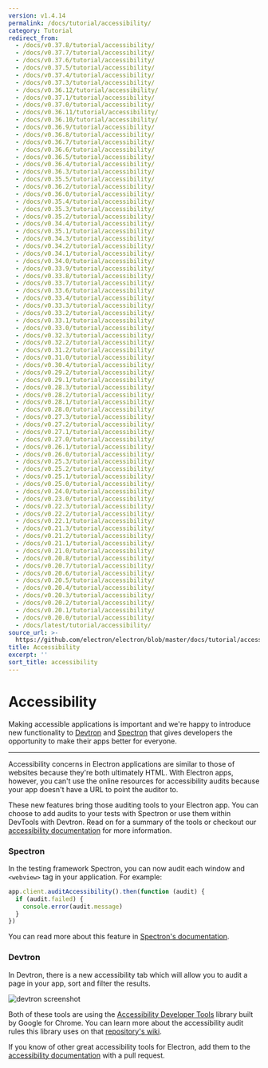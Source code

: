 ```yaml
---
version: v1.4.14
permalink: /docs/tutorial/accessibility/
category: Tutorial
redirect_from:
  - /docs/v0.37.8/tutorial/accessibility/
  - /docs/v0.37.7/tutorial/accessibility/
  - /docs/v0.37.6/tutorial/accessibility/
  - /docs/v0.37.5/tutorial/accessibility/
  - /docs/v0.37.4/tutorial/accessibility/
  - /docs/v0.37.3/tutorial/accessibility/
  - /docs/v0.36.12/tutorial/accessibility/
  - /docs/v0.37.1/tutorial/accessibility/
  - /docs/v0.37.0/tutorial/accessibility/
  - /docs/v0.36.11/tutorial/accessibility/
  - /docs/v0.36.10/tutorial/accessibility/
  - /docs/v0.36.9/tutorial/accessibility/
  - /docs/v0.36.8/tutorial/accessibility/
  - /docs/v0.36.7/tutorial/accessibility/
  - /docs/v0.36.6/tutorial/accessibility/
  - /docs/v0.36.5/tutorial/accessibility/
  - /docs/v0.36.4/tutorial/accessibility/
  - /docs/v0.36.3/tutorial/accessibility/
  - /docs/v0.35.5/tutorial/accessibility/
  - /docs/v0.36.2/tutorial/accessibility/
  - /docs/v0.36.0/tutorial/accessibility/
  - /docs/v0.35.4/tutorial/accessibility/
  - /docs/v0.35.3/tutorial/accessibility/
  - /docs/v0.35.2/tutorial/accessibility/
  - /docs/v0.34.4/tutorial/accessibility/
  - /docs/v0.35.1/tutorial/accessibility/
  - /docs/v0.34.3/tutorial/accessibility/
  - /docs/v0.34.2/tutorial/accessibility/
  - /docs/v0.34.1/tutorial/accessibility/
  - /docs/v0.34.0/tutorial/accessibility/
  - /docs/v0.33.9/tutorial/accessibility/
  - /docs/v0.33.8/tutorial/accessibility/
  - /docs/v0.33.7/tutorial/accessibility/
  - /docs/v0.33.6/tutorial/accessibility/
  - /docs/v0.33.4/tutorial/accessibility/
  - /docs/v0.33.3/tutorial/accessibility/
  - /docs/v0.33.2/tutorial/accessibility/
  - /docs/v0.33.1/tutorial/accessibility/
  - /docs/v0.33.0/tutorial/accessibility/
  - /docs/v0.32.3/tutorial/accessibility/
  - /docs/v0.32.2/tutorial/accessibility/
  - /docs/v0.31.2/tutorial/accessibility/
  - /docs/v0.31.0/tutorial/accessibility/
  - /docs/v0.30.4/tutorial/accessibility/
  - /docs/v0.29.2/tutorial/accessibility/
  - /docs/v0.29.1/tutorial/accessibility/
  - /docs/v0.28.3/tutorial/accessibility/
  - /docs/v0.28.2/tutorial/accessibility/
  - /docs/v0.28.1/tutorial/accessibility/
  - /docs/v0.28.0/tutorial/accessibility/
  - /docs/v0.27.3/tutorial/accessibility/
  - /docs/v0.27.2/tutorial/accessibility/
  - /docs/v0.27.1/tutorial/accessibility/
  - /docs/v0.27.0/tutorial/accessibility/
  - /docs/v0.26.1/tutorial/accessibility/
  - /docs/v0.26.0/tutorial/accessibility/
  - /docs/v0.25.3/tutorial/accessibility/
  - /docs/v0.25.2/tutorial/accessibility/
  - /docs/v0.25.1/tutorial/accessibility/
  - /docs/v0.25.0/tutorial/accessibility/
  - /docs/v0.24.0/tutorial/accessibility/
  - /docs/v0.23.0/tutorial/accessibility/
  - /docs/v0.22.3/tutorial/accessibility/
  - /docs/v0.22.2/tutorial/accessibility/
  - /docs/v0.22.1/tutorial/accessibility/
  - /docs/v0.21.3/tutorial/accessibility/
  - /docs/v0.21.2/tutorial/accessibility/
  - /docs/v0.21.1/tutorial/accessibility/
  - /docs/v0.21.0/tutorial/accessibility/
  - /docs/v0.20.8/tutorial/accessibility/
  - /docs/v0.20.7/tutorial/accessibility/
  - /docs/v0.20.6/tutorial/accessibility/
  - /docs/v0.20.5/tutorial/accessibility/
  - /docs/v0.20.4/tutorial/accessibility/
  - /docs/v0.20.3/tutorial/accessibility/
  - /docs/v0.20.2/tutorial/accessibility/
  - /docs/v0.20.1/tutorial/accessibility/
  - /docs/v0.20.0/tutorial/accessibility/
  - /docs/latest/tutorial/accessibility/
source_url: >-
  https://github.com/electron/electron/blob/master/docs/tutorial/accessibility.md
title: Accessibility
excerpt: ''
sort_title: accessibility
---
```

# Accessibility

Making accessible applications is important and we're happy to introduce new functionality to [Devtron](http://electron.atom.io/devtron) and [Spectron](http://electron.atom.io/spectron) that gives developers the opportunity to make their apps better for everyone.

* * *

Accessibility concerns in Electron applications are similar to those of websites because they're both ultimately HTML. With Electron apps, however, you can't use the online resources for accessibility audits because your app doesn't have a URL to point the auditor to.

These new features bring those auditing tools to your Electron app. You can choose to add audits to your tests with Spectron or use them within DevTools with Devtron. Read on for a summary of the tools or checkout our [accessibility documentation](http://electron.atom.io/docs/tutorial/accessibility) for more information.

### Spectron

In the testing framework Spectron, you can now audit each window and `<webview>` tag in your application. For example:

```javascript
app.client.auditAccessibility().then(function (audit) {
  if (audit.failed) {
    console.error(audit.message)
  }
})
```

You can read more about this feature in [Spectron's documentation](https://github.com/electron/spectron#accessibility-testing).

### Devtron

In Devtron, there is a new accessibility tab which will allow you to audit a page in your app, sort and filter the results.

![devtron screenshot](https://cloud.githubusercontent.com/assets/1305617/17156618/9f9bcd72-533f-11e6-880d-389115f40a2a.png)

Both of these tools are using the [Accessibility Developer Tools](https://github.com/GoogleChrome/accessibility-developer-tools) library built by Google for Chrome. You can learn more about the accessibility audit rules this library uses on that [repository's wiki](https://github.com/GoogleChrome/accessibility-developer-tools/wiki/Audit-Rules).

If you know of other great accessibility tools for Electron, add them to the [accessibility documentation](http://electron.atom.io/docs/tutorial/accessibility) with a pull request.
